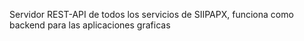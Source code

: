 Servidor REST-API de todos los servicios de SIIPAPX, funciona como backend para las aplicaciones graficas

